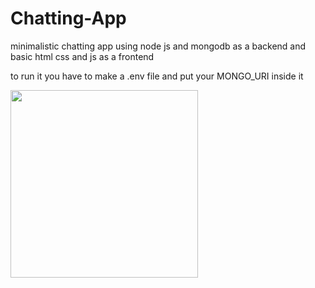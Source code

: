 # Chatting-App
minimalistic chatting app using node js and mongodb as a backend and basic html css and js as a frontend 

to run it you have to make a .env file and put your MONGO_URI inside it 

<img height="300px" src="https://i.imgur.com/wBJJjjw.png">

